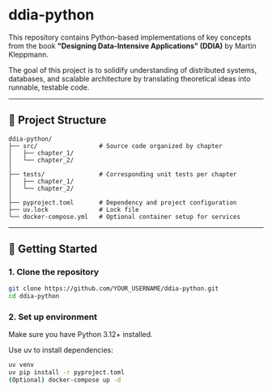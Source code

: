# ddia-python

This repository contains Python-based implementations of key concepts from the book **"Designing Data-Intensive Applications" (DDIA)** by Martin Kleppmann.

The goal of this project is to solidify understanding of distributed systems, databases, and scalable architecture by translating theoretical ideas into runnable, testable code.

---

## 📁 Project Structure

```plaintext
ddia-python/
├── src/                 # Source code organized by chapter
│   ├── chapter_1/
│   └── chapter_2/
│
├── tests/               # Corresponding unit tests per chapter
│   ├── chapter_1/
│   └── chapter_2/
│
├── pyproject.toml       # Dependency and project configuration
├── uv.lock              # Lock file 
└── docker-compose.yml   # Optional container setup for services 
```
---

## 🚀 Getting Started

### 1. Clone the repository

```bash
git clone https://github.com/YOUR_USERNAME/ddia-python.git
cd ddia-python
```

### 2. Set up environment

Make sure you have Python 3.12+ installed.

Use uv to install dependencies:

```bash
uv venv
uv pip install -r pyproject.toml
(Optional) docker-compose up -d
```